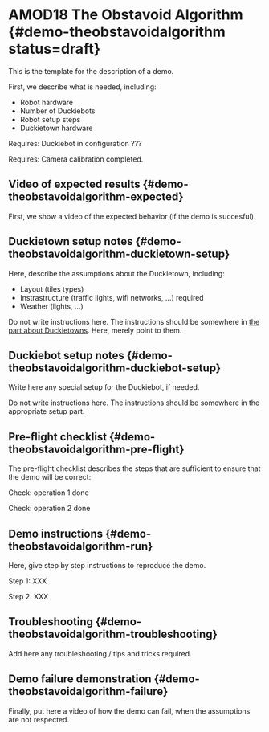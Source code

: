 # AMOD18 The Obstavoid Algorithm {#demo-theobstavoidalgorithm status=draft}

This is the template for the description of a demo.

First, we describe what is needed, including:

* Robot hardware
* Number of Duckiebots
* Robot setup steps
* Duckietown hardware

<div class='requirements' markdown="1">

Requires: Duckiebot in configuration ???

Requires: Camera calibration completed.

</div>

## Video of expected results {#demo-theobstavoidalgorithm-expected}

First, we show a video of the expected behavior (if the demo is succesful).

## Duckietown setup notes {#demo-theobstavoidalgorithm-duckietown-setup}

Here, describe the assumptions about the Duckietown, including:

* Layout (tiles types)
* Instrastructure (traffic lights, wifi networks, ...) required
* Weather (lights, ...)

Do not write instructions here. The instructions should be somewhere in [the part about Duckietowns](+opmanual_duckietown#duckietowns). Here, merely point to them.


## Duckiebot setup notes {#demo-theobstavoidalgorithm-duckiebot-setup}

Write here any special setup for the Duckiebot, if needed.


Do not write instructions here. The instructions should be somewhere in the appropriate setup part.


## Pre-flight checklist {#demo-theobstavoidalgorithm-pre-flight}

The pre-flight checklist describes the steps that are sufficient to
ensure that the demo will be correct:

Check: operation 1 done

Check: operation 2 done

## Demo instructions {#demo-theobstavoidalgorithm-run}

Here, give step by step instructions to reproduce the demo.

Step 1: XXX

Step 2: XXX


## Troubleshooting {#demo-theobstavoidalgorithm-troubleshooting}

Add here any troubleshooting / tips and tricks required.

## Demo failure demonstration {#demo-theobstavoidalgorithm-failure}

Finally, put here a video of how the demo can fail, when the assumptions are not respected.
